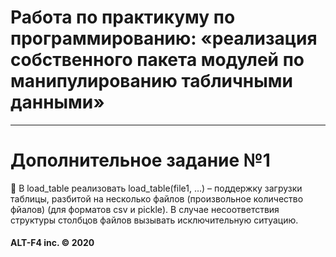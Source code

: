 # Работа по практикуму по программированию: «реализация собственного пакета модулей по манипулированию табличными данными»

***
# Дополнительное задание №1
:watermelon: В load_table реализовать load_table(file1, …) – поддержку загрузки таблицы, разбитой на несколько
файлов (произвольное количество фйалов) (для форматов csv и pickle). В случае несоответствия
структуры столбцов файлов вызывать исключительную ситуацию.

#### ALT-F4 inc. © 2020
